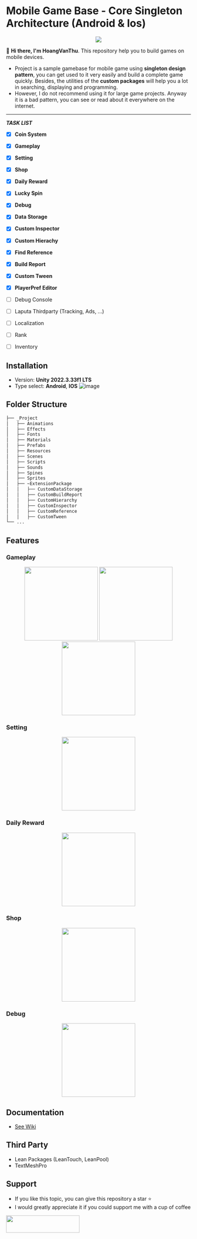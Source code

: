 # Mobile Game Base - Core Singleton Architecture (Android & Ios)

<div align="center">
<img src="https://github.com/Laputa-Unity/unity-mobile-gamebase/assets/52252046/ba7c8ff2-3419-4bc4-b9dc-8ea009a8732b">
</div>

👋 **Hi there, I'm HoangVanThu**. This repository help you to build games on mobile devices.
- Project is a sample gamebase for mobile game using **singleton design pattern**, you can get used to it very easily and build a complete game quickly. Besides, the utilities of the **custom packages** will help you a lot in searching, displaying and programming.
- However, I do not recommend using it for large game projects. Anyway it is a bad pattern, you can see or read about it everywhere on the internet.

---
_**TASK LIST**_

- [x] **Coin System**
- [x] **Gameplay**
- [x] **Setting**
- [x] **Shop**
- [x] **Daily Reward**
- [x] **Lucky Spin**
- [x] **Debug**
- [x] **Data Storage**
- [x] **Custom Inspector**
- [x] **Custom Hierachy**
- [x] **Find Reference**
- [x] **Build Report**
- [x] **Custom Tween**
- [x] **PlayerPref Editor**
- [ ] Debug Console
- [ ] Laputa Thirdparty (Tracking, Ads, ...)
- [ ] Localization
- [ ] Rank
- [ ] Inventory


## Installation
- Version: **Unity  2022.3.33f1 LTS**
- Type select: **Android**, **IOS**
![image](https://github.com/Laputa-Unity/unity-mobile-gamebase/assets/52252046/fa61651e-daa6-4b0c-bd9c-e866ca94125e)

## Folder Structure
```bash
├── _Project
│   ├── Animations
│   ├── Effects
│   ├── Fonts
│   ├── Materials
│   ├── Prefabs
│   ├── Resources
│   ├── Scenes
│   ├── Scripts
│   ├── Sounds
│   ├── Spines
│   ├── Sprites
│   ├── ~ExtensionPackage
│   │   ├── CustomDataStorage
│   │   ├── CustomBuildReport
│   │   ├── CustomHierarchy
│   │   ├── CustomInspector
│   │   ├── CustomReference
│   │   ├── CustomTween
└── ...
```
## Features
### Gameplay
<div align="center">
<img width="200" src="https://github.com/Laputa-Unity/unity-mobile-gamebase/assets/52252046/ed6898c5-5c1e-4991-92e7-3dfd63299774">
<img width="200" src="https://github.com/Laputa-Unity/unity-mobile-gamebase/assets/52252046/98c81975-2793-44bc-895f-4cf4b9bd25fa">
<img width="200" src="https://github.com/Laputa-Unity/unity-mobile-gamebase/assets/52252046/f4f323bb-a5fb-43ef-b544-1d06d988b26a">
</div>

### Setting
<div align="center">
<img width="200" src="https://github.com/Laputa-Unity/unity-mobile-gamebase/assets/52252046/812e9763-79a4-4ad7-9ad4-cd2c01a45e96">
</div>

### Daily Reward
<div align="center">
<img width="200" src="https://github.com/Laputa-Unity/unity-mobile-gamebase/assets/52252046/8a6d61b3-6d18-48c6-83c0-212174dd9251">
</div>

### Shop
<div align="center">
<img width="200" src="https://github.com/Laputa-Unity/unity-mobile-gamebase/assets/52252046/9feff5da-6bfc-461b-b872-888c7fddf22d">
</div>

### Debug
<div align="center">
<img width="200" src="https://github.com/Laputa-Unity/unity-mobile-gamebase/assets/52252046/656afe6e-315f-47f7-be67-6ef71f0821c5">
</div>

## Documentation
- [See Wiki](https://github.com/GuardianOfGods/unity-mobile-base/wiki)

## Third Party
- Lean Packages (LeanTouch, LeanPool)
- TextMeshPro
## Support
- If you like this topic, you can give this repository a star ⭐
- I would greatly appreciate it if you could support me with a cup of coffee
<a href="https://www.buymeacoffee.com/HoangVanThu">
<img src="https://www.the3rdsequence.com/texturedb/images/donate/buymeacoffee.svg" width="200" height="47"/>
